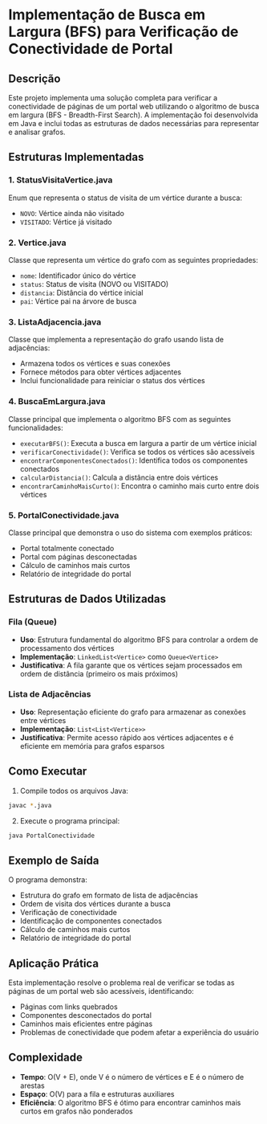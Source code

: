 # Implementação de Busca em Largura (BFS) para Verificação de Conectividade de Portal

## Descrição

Este projeto implementa uma solução completa para verificar a conectividade de páginas de um portal web utilizando o algoritmo de busca em largura (BFS - Breadth-First Search). A implementação foi desenvolvida em Java e inclui todas as estruturas de dados necessárias para representar e analisar grafos.

## Estruturas Implementadas

### 1. StatusVisitaVertice.java
Enum que representa o status de visita de um vértice durante a busca:
- `NOVO`: Vértice ainda não visitado
- `VISITADO`: Vértice já visitado

### 2. Vertice.java
Classe que representa um vértice do grafo com as seguintes propriedades:
- `nome`: Identificador único do vértice
- `status`: Status de visita (NOVO ou VISITADO)
- `distancia`: Distância do vértice inicial
- `pai`: Vértice pai na árvore de busca

### 3. ListaAdjacencia.java
Classe que implementa a representação do grafo usando lista de adjacências:
- Armazena todos os vértices e suas conexões
- Fornece métodos para obter vértices adjacentes
- Inclui funcionalidade para reiniciar o status dos vértices

### 4. BuscaEmLargura.java
Classe principal que implementa o algoritmo BFS com as seguintes funcionalidades:
- `executarBFS()`: Executa a busca em largura a partir de um vértice inicial
- `verificarConectividade()`: Verifica se todos os vértices são acessíveis
- `encontrarComponentesConectados()`: Identifica todos os componentes conectados
- `calcularDistancia()`: Calcula a distância entre dois vértices
- `encontrarCaminhoMaisCurto()`: Encontra o caminho mais curto entre dois vértices

### 5. PortalConectividade.java
Classe principal que demonstra o uso do sistema com exemplos práticos:
- Portal totalmente conectado
- Portal com páginas desconectadas
- Cálculo de caminhos mais curtos
- Relatório de integridade do portal

## Estruturas de Dados Utilizadas

### Fila (Queue)
- **Uso**: Estrutura fundamental do algoritmo BFS para controlar a ordem de processamento dos vértices
- **Implementação**: `LinkedList<Vertice>` como `Queue<Vertice>`
- **Justificativa**: A fila garante que os vértices sejam processados em ordem de distância (primeiro os mais próximos)

### Lista de Adjacências
- **Uso**: Representação eficiente do grafo para armazenar as conexões entre vértices
- **Implementação**: `List<List<Vertice>>`
- **Justificativa**: Permite acesso rápido aos vértices adjacentes e é eficiente em memória para grafos esparsos

## Como Executar

1. Compile todos os arquivos Java:
```bash
javac *.java
```

2. Execute o programa principal:
```bash
java PortalConectividade
```

## Exemplo de Saída

O programa demonstra:
- Estrutura do grafo em formato de lista de adjacências
- Ordem de visita dos vértices durante a busca
- Verificação de conectividade
- Identificação de componentes conectados
- Cálculo de caminhos mais curtos
- Relatório de integridade do portal

## Aplicação Prática

Esta implementação resolve o problema real de verificar se todas as páginas de um portal web são acessíveis, identificando:
- Páginas com links quebrados
- Componentes desconectados do portal
- Caminhos mais eficientes entre páginas
- Problemas de conectividade que podem afetar a experiência do usuário

## Complexidade

- **Tempo**: O(V + E), onde V é o número de vértices e E é o número de arestas
- **Espaço**: O(V) para a fila e estruturas auxiliares
- **Eficiência**: O algoritmo BFS é ótimo para encontrar caminhos mais curtos em grafos não ponderados
